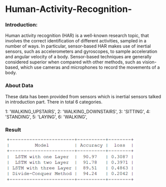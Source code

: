 # Human-Activity-Recognition-

### Introduction:

Human activity recognition (HAR) is a well-known research topic, that involves
the correct identification of different activities, sampled in a number of ways. In
particular, sensor-based HAR makes use of inertial sensors, such as accelerometers and gyroscopes, to sample acceleration and angular velocity of a body.
Sensor-based techniques are generally considered superior when compared with
other methods, such as vision-based, which use cameras and microphones to
record the movements of a body.

### About Data

These data has been provided from sensors which is inertial sensors talked in introduction part. There in total 6 categories.

1: 'WALKING_UPSTAIRS',
2: 'WALKING_DOWNSTAIRS',
3: 'SITTING',
4: 'STANDING',
5: 'LAYING',
6: 'WALKING',

### Result

![Alt text](https://github.com/Pathakvishnu/Human-Activity-Recognition-/blob/master/result.PNG?raw=true "Title")

